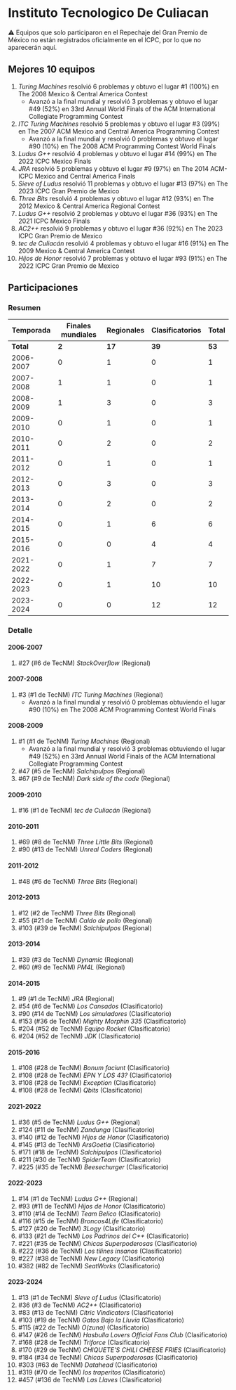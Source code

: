 # Instituto Tecnologico De Culiacan

:warning: Equipos que solo participaron en el Repechaje del Gran Premio de México no están registrados oficialmente en el ICPC, por lo que no aparecerán aquí.

## Mejores 10 equipos

1. _Turing Machines_ resolvió 6 problemas y obtuvo el lugar #1 (100%) en The 2008 Mexico & Central America Contest
    - Avanzó a la final mundial y resolvió 3 problemas y obtuvo el lugar #49 (52%) en 33rd Annual World Finals of the ACM International Collegiate Programming Contest
1. _ITC Turing Machines_ resolvió 5 problemas y obtuvo el lugar #3 (99%) en The 2007 ACM Mexico and Central America Programming Contest
    - Avanzó a la final mundial y resolvió 0 problemas y obtuvo el lugar #90 (10%) en The 2008 ACM Programming Contest World Finals
1. _Ludus G++_ resolvió 4 problemas y obtuvo el lugar #14 (99%) en The 2022 ICPC Mexico Finals
1. _JRA_ resolvió 5 problemas y obtuvo el lugar #9 (97%) en The 2014 ACM-ICPC Mexico and Central America Finals
1. _Sieve of Ludus_ resolvió 11 problemas y obtuvo el lugar #13 (97%) en The 2023 ICPC Gran Premio de Mexico
1. _Three Bits_ resolvió 4 problemas y obtuvo el lugar #12 (93%) en The 2012 Mexico & Central America Regional Contest
1. _Ludus G++_ resolvió 2 problemas y obtuvo el lugar #36 (93%) en The 2021 ICPC Mexico Finals
1. _AC2++_ resolvió 9 problemas y obtuvo el lugar #36 (92%) en The 2023 ICPC Gran Premio de Mexico
1. _tec de Culiacán_ resolvió 4 problemas y obtuvo el lugar #16 (91%) en The 2009 Mexico & Central America Contest
1. _Hijos de Honor_ resolvió 7 problemas y obtuvo el lugar #93 (91%) en The 2022 ICPC Gran Premio de Mexico

## Participaciones

### Resumen

| Temporada | Finales mundiales | Regionales | Clasificatorios | Total |
| --- | --- | --- | --- | --- |
| **Total** | **2** | **17** | **39** | **53** |
| 2006-2007 | 0 | 1 | 0 | 1 |
| 2007-2008 | 1 | 1 | 0 | 1 |
| 2008-2009 | 1 | 3 | 0 | 3 |
| 2009-2010 | 0 | 1 | 0 | 1 |
| 2010-2011 | 0 | 2 | 0 | 2 |
| 2011-2012 | 0 | 1 | 0 | 1 |
| 2012-2013 | 0 | 3 | 0 | 3 |
| 2013-2014 | 0 | 2 | 0 | 2 |
| 2014-2015 | 0 | 1 | 6 | 6 |
| 2015-2016 | 0 | 0 | 4 | 4 |
| 2021-2022 | 0 | 1 | 7 | 7 |
| 2022-2023 | 0 | 1 | 10 | 10 |
| 2023-2024 | 0 | 0 | 12 | 12 |

### Detalle

#### 2006-2007

1. #27 (#6 de TecNM) _StackOverflow_ (Regional)

#### 2007-2008

1. #3 (#1 de TecNM) _ITC Turing Machines_ (Regional)
    - Avanzó a la final mundial y resolvió 0 problemas obtuviendo el lugar #90 (10%) en The 2008 ACM Programming Contest World Finals

#### 2008-2009

1. #1 (#1 de TecNM) _Turing Machines_ (Regional)
    - Avanzó a la final mundial y resolvió 3 problemas obtuviendo el lugar #49 (52%) en 33rd Annual World Finals of the ACM International Collegiate Programming Contest
1. #47 (#5 de TecNM) _Salchipulpos_ (Regional)
1. #67 (#9 de TecNM) _Dark side of the code_ (Regional)

#### 2009-2010

1. #16 (#1 de TecNM) _tec de Culiacán_ (Regional)

#### 2010-2011

1. #69 (#8 de TecNM) _Three Little Bits_ (Regional)
1. #90 (#13 de TecNM) _Unreal Coders_ (Regional)

#### 2011-2012

1. #48 (#6 de TecNM) _Three Bits_ (Regional)

#### 2012-2013

1. #12 (#2 de TecNM) _Three Bits_ (Regional)
1. #55 (#21 de TecNM) _Caldo de pollo_ (Regional)
1. #103 (#39 de TecNM) _Salchipulpos_ (Regional)

#### 2013-2014

1. #39 (#3 de TecNM) _Dynamic_ (Regional)
1. #60 (#9 de TecNM) _PM4L_ (Regional)

#### 2014-2015

1. #9 (#1 de TecNM) _JRA_ (Regional)
1. #54 (#6 de TecNM) _Los Cansados_ (Clasificatorio)
1. #90 (#14 de TecNM) _Los simuladores_ (Clasificatorio)
1. #153 (#36 de TecNM) _Mighty Morphin 335_ (Clasificatorio)
1. #204 (#52 de TecNM) _Equipo Rocket_ (Clasificatorio)
1. #204 (#52 de TecNM) _JDK_ (Clasificatorio)

#### 2015-2016

1. #108 (#28 de TecNM) _Bonum faciunt_ (Clasificatorio)
1. #108 (#28 de TecNM) _EPN Y LOS 43?_ (Clasificatorio)
1. #108 (#28 de TecNM) _Exception_ (Clasificatorio)
1. #108 (#28 de TecNM) _Qbits_ (Clasificatorio)

#### 2021-2022

1. #36 (#5 de TecNM) _Ludus G++_ (Regional)
1. #124 (#11 de TecNM) _Zandunga_ (Clasificatorio)
1. #140 (#12 de TecNM) _Hijos de Honor_ (Clasificatorio)
1. #145 (#13 de TecNM) _ArsGoetia_ (Clasificatorio)
1. #171 (#18 de TecNM) _Salchipulpos_ (Clasificatorio)
1. #211 (#30 de TecNM) _SpiderTeam_ (Clasificatorio)
1. #225 (#35 de TecNM) _Beesechurger_ (Clasificatorio)

#### 2022-2023

1. #14 (#1 de TecNM) _Ludus G++_ (Regional)
1. #93 (#11 de TecNM) _Hijos de Honor_ (Clasificatorio)
1. #110 (#14 de TecNM) _Team Belico_ (Clasificatorio)
1. #116 (#15 de TecNM) _Broncos4Life_ (Clasificatorio)
1. #127 (#20 de TecNM) _3Logy_ (Clasificatorio)
1. #133 (#21 de TecNM) _Los Padrinos del C++_ (Clasificatorio)
1. #221 (#35 de TecNM) _Chicas Superpoderosas_ (Clasificatorio)
1. #222 (#36 de TecNM) _Los tilines insanos_ (Clasificatorio)
1. #227 (#38 de TecNM) _New Legacy_ (Clasificatorio)
1. #382 (#82 de TecNM) _SeatWorks_ (Clasificatorio)

#### 2023-2024

1. #13 (#1 de TecNM) _Sieve of Ludus_ (Clasificatorio)
1. #36 (#3 de TecNM) _AC2++_ (Clasificatorio)
1. #83 (#13 de TecNM) _Citric Vindicators_ (Clasificatorio)
1. #103 (#19 de TecNM) _Gatos Bajo la Lluvia_ (Clasificatorio)
1. #115 (#22 de TecNM) _O(zuna)_ (Clasificatorio)
1. #147 (#26 de TecNM) _Hasbulla Lovers Official Fans Club_ (Clasificatorio)
1. #168 (#28 de TecNM) _Triforce_ (Clasificatorio)
1. #170 (#29 de TecNM) _CHIQUETE'S CHILI CHEESE FRIES_ (Clasificatorio)
1. #184 (#34 de TecNM) _Chicas Superpoderosas_ (Clasificatorio)
1. #303 (#63 de TecNM) _Datahead_ (Clasificatorio)
1. #319 (#70 de TecNM) _los traperitos_ (Clasificatorio)
1. #457 (#136 de TecNM) _Las Llaves_ (Clasificatorio)




